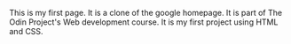 This is my first page. It is a clone of the google homepage. It is part of The Odin Project's Web development course. It is my first project using  HTML and CSS.
